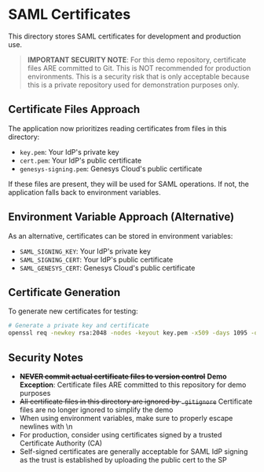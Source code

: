 # SAML Certificates

This directory stores SAML certificates for development and production use.

> **IMPORTANT SECURITY NOTE**: For this demo repository, certificate files ARE committed to Git. 
> This is NOT recommended for production environments. This is a security risk that is only 
> acceptable because this is a private repository used for demonstration purposes only.

## Certificate Files Approach

The application now prioritizes reading certificates from files in this directory:

- `key.pem`: Your IdP's private key
- `cert.pem`: Your IdP's public certificate
- `genesys-signing.pem`: Genesys Cloud's public certificate

If these files are present, they will be used for SAML operations. If not, the application falls back to environment variables.

## Environment Variable Approach (Alternative)

As an alternative, certificates can be stored in environment variables:

- `SAML_SIGNING_KEY`: Your IdP's private key
- `SAML_SIGNING_CERT`: Your IdP's public certificate
- `SAML_GENESYS_CERT`: Genesys Cloud's public certificate

## Certificate Generation

To generate new certificates for testing:

```bash
# Generate a private key and certificate
openssl req -newkey rsa:2048 -nodes -keyout key.pem -x509 -days 1095 -out cert.pem -subj "/CN=your-domain.com"
```

## Security Notes

- ~~**NEVER commit actual certificate files to version control**~~ **Demo Exception**: Certificate files ARE committed to this repository for demo purposes
- ~~All certificate files in this directory are ignored by `.gitignore`~~ Certificate files are no longer ignored to simplify the demo
- When using environment variables, make sure to properly escape newlines with \n
- For production, consider using certificates signed by a trusted Certificate Authority (CA)
- Self-signed certificates are generally acceptable for SAML IdP signing as the trust is established by uploading the public cert to the SP 
